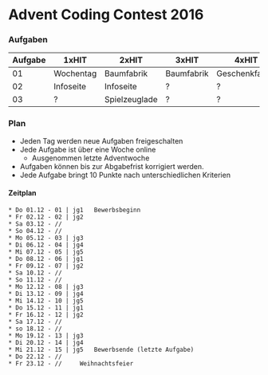 # Advent Coding Contest 2016

### Aufgaben

Aufgabe | 1xHIT | 2xHIT | 3xHIT | 4xHIT | 5xHIT 
--------|-------|-------|-------|-------|-------
01      | Wochentag | Baumfabrik | Baumfabrik | Geschenkfabrik | Geschenkfabrik
02      | Infoseite | Infoseite | ? | ? | ?
03      | ? | Spielzeuglade | ? | ? | ?

### Plan
* Jeden Tag werden neue Aufgaben freigeschalten
* Jede Aufgabe ist über eine Woche online
    * Ausgenommen letzte Adventwoche
* Aufgaben können bis zur Abgabefrist korrigiert werden.
* Jede Aufgabe bringt 10 Punkte nach unterschiedlichen Kriterien

#### Zeitplan
```
* Do 01.12 - 01 | jg1   Bewerbsbeginn
* Fr 02.12 - 02 | jg2
* Sa 03.12 - //
* So 04.12 - //
* Mo 05.12 - 03 | jg3
* Di 06.12 - 04 | jg4
* Mi 07.12 - 05 | jg5
* Do 08.12 - 06 | jg1
* Fr 09.12 - 07 | jg2
* Sa 10.12 - //
* So 11.12 - //
* Mo 12.12 - 08 | jg3
* Di 13.12 - 09 | jg4
* Mi 14.12 - 10 | jg5
* Do 15.12 - 11 | jg1
* Fr 16.12 - 12 | jg2
* Sa 17.12 - //
* so 18.12 - //
* Mo 19.12 - 13 | jg3
* Di 20.12 - 14 | jg4
* Mi 21.12 - 15 | jg5   Bewerbsende (letzte Aufgabe)
* Do 22.12 - //
* Fr 23.12 - //     Weihnachtsfeier
```